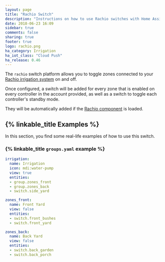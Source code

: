 ```yaml
---
layout: page
title: "Rachio Switch"
description: "Instructions on how to use Rachio switches with Home Assistant."
date: 2018-06-23 16:09
sidebar: true
comments: false
sharing: true
footer: true
logo: rachio.png
ha_category: Irrigation
ha_iot_class: "Cloud Push"
ha_release: 0.46
---
```


The `rachio` switch platform allows you to toggle zones connected to your [Rachio irrigation system](http://rachio.com/) on and off.

Once configured, a switch will be added for every zone that is enabled on every controller in the account provided, as well as a switch to toggle each controller's standby mode.

They will be automatically added if the [Rachio component](/components/rachio/) is loaded.

## {% linkable_title Examples %}

In this section, you find some real-life examples of how to use this switch.

### {% linkable_title `groups.yaml` example %}

```yaml
irrigation:
  name: Irrigation
  icon: mdi:water-pump
  view: true
  entities:
  - group.zones_front
  - group.zones_back
  - switch.side_yard

zones_front:
  name: Front Yard
  view: false
  entities:
  - switch.front_bushes
  - switch.front_yard

zones_back:
  name: Back Yard
  view: false
  entities:
  - switch.back_garden
  - switch.back_porch
```
